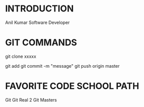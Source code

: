 INTRODUCTION
============
Anil Kumar
Software Developer


GIT COMMANDS
============

git clone xxxxx

git add 
git commit -m "message"
git push origin master

FAVORITE CODE SCHOOL PATH
=========================
Git
Git Real 2
Git Masters